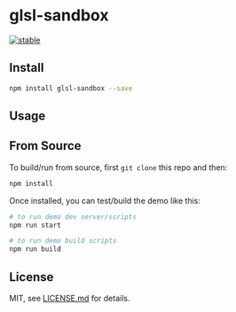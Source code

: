 # glsl-sandbox

[![stable](http://badges.github.io/stability-badges/dist/stable.svg)](http://github.com/badges/stability-badges)

## Install

```sh
npm install glsl-sandbox --save
```

## Usage

<!-- [![NPM](https://nodei.co/npm/three-shader-fxaa.png)](https://nodei.co/npm/three-shader-fxaa/) -->

## From Source

To build/run from source, first `git clone` this repo and then:

```sh
npm install
```

Once installed, you can test/build the demo like this:

```sh
# to run demo dev server/scripts
npm run start

# to run demo build scripts
npm run build
```

## License

MIT, see [LICENSE.md](http://github.com/patriciogonzalezvivo/glsl-sandbox/blob/master/LICENSE.md) for details.